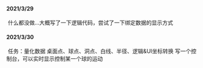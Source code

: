 #### 2021/3/29

​	什么都没做...大概写了一下逻辑代码，尝试了一下绑定数据的显示方式

#### 2021/3/30

​	任务：量化数据 桌面点、球点、洞点、白线、半径、逻辑&UI坐标转换
写一个控制台，可以实时显示控制某一个球的运动